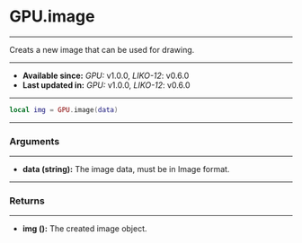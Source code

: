 # GPU.image
---

Creats a new image that can be used for drawing.

---

* **Available since:** _GPU:_ v1.0.0, _LIKO-12_: v0.6.0
* **Last updated in:** _GPU:_ v1.0.0, _LIKO-12_: v0.6.0

---

```lua
local img = GPU.image(data)
```

---
### Arguments
---

* **data (string):** The image data, must be in Image format.


---
### Returns
---

* **img ():** The created image object.

